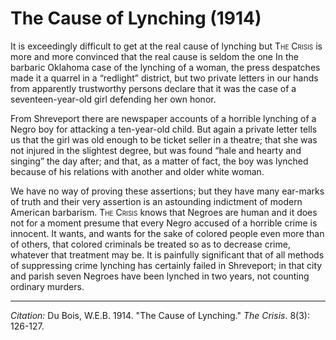 # The Cause of Lynching (1914)

It is exceedingly difficult to get at the real cause of lynching but <span style="font-variant:small-caps;">The Crisis</span> is more and more convinced that the real cause is seldom the one In the barbaric Oklahoma case of the lynching of a woman, the press despatches made it a quarrel in a “redlight” district, but two private letters in our hands from apparently trustworthy persons declare that it was the case of a seventeen-year-old girl defending her own honor.

From Shreveport there are newspaper accounts of a horrible lynching of a Negro boy for attacking a ten-year-old child. But again a private letter tells us that the girl was old enough to be ticket seller in a theatre; that she was not injured in the slightest degree, but was found “hale and hearty and singing” the day after; and that, as a matter of fact, the boy was lynched because of his relations with another and older white woman.

We have no way of proving these assertions; but they have many ear-marks of truth and their very assertion is an astounding indictment of modern American barbarism. <span style="font-variant:small-caps;">The Crisis</span> knows that Negroes are human and it does not for a moment presume that every Negro accused of a horrible crime is innocent. It wants, and wants for the sake of colored people even more than of others, that colored criminals be treated so as to decrease crime, whatever that treatment may be. It is painfully significant that of all methods of suppressing crime lynching has certainly failed in Shreveport; in that city and parish seven Negroes have been lynched in two years, not counting ordinary murders.


________________
*Citation:* Du Bois, W.E.B. 1914. "The Cause of Lynching." *The Crisis*. 8(3): 126-127.